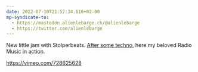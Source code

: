 ```yaml
---
date: 2022-07-10T21:57:34.616+02:00
mp-syndicate-to:
  - https://mastodon.alienlebarge.ch/@alienlebarge
  - https://twitter.com/alienlebarge
---
```

New little jam with Stolperbeats. [After some techno](https://alienlebarge.ch/articles/2022/07/first-jam-with-stolperbeats/), here my beloved Radio Music in action.

https://vimeo.com/728625628
